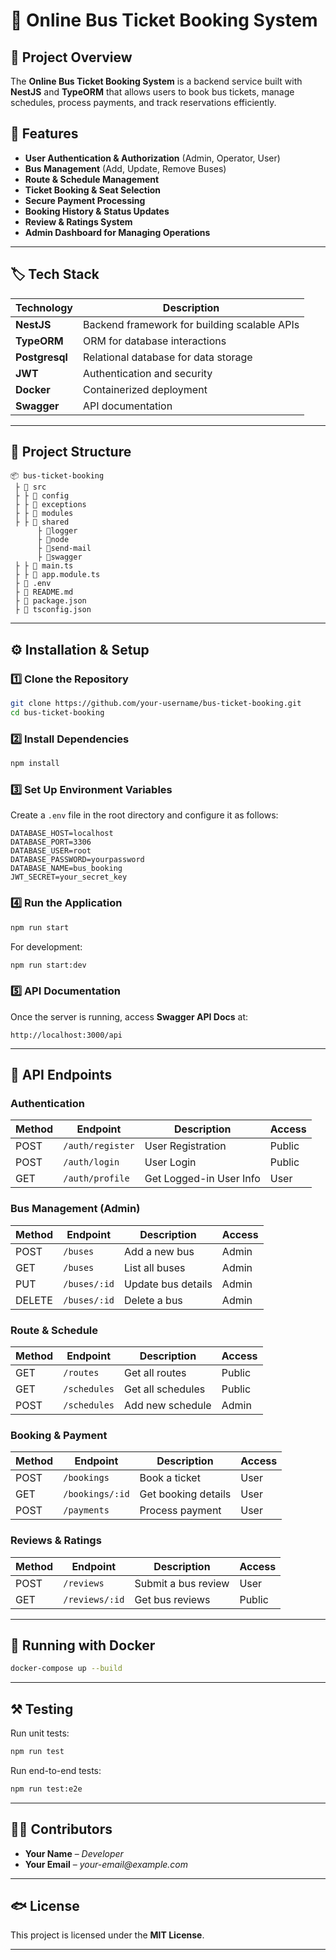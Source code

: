 # 🚌 Online Bus Ticket Booking System

## 📌 Project Overview

The **Online Bus Ticket Booking System** is a backend service built with **NestJS** and **TypeORM** that allows users to book bus tickets, manage schedules, process payments, and track reservations efficiently.

## 🚀 Features

- **User Authentication & Authorization** (Admin, Operator, User)
- **Bus Management** (Add, Update, Remove Buses)
- **Route & Schedule Management**
- **Ticket Booking & Seat Selection**
- **Secure Payment Processing**
- **Booking History & Status Updates**
- **Review & Ratings System**
- **Admin Dashboard for Managing Operations**

---

## 🏷️ Tech Stack

| Technology     | Description                                  |
| -------------- | -------------------------------------------- |
| **NestJS**     | Backend framework for building scalable APIs |
| **TypeORM**    | ORM for database interactions                |
| **Postgresql** | Relational database for data storage         |
| **JWT**        | Authentication and security                  |
| **Docker**     | Containerized deployment                     |
| **Swagger**    | API documentation                            |

---

## 💂️ Project Structure

```
📦 bus-ticket-booking
 ├ 💚 src
 ├ ├ 💚 config
 ├ ├ 💚 exceptions
 ├ ├ 💚 modules
 ├ ├ 💚 shared
      ├ 💚logger
      ├ 💚node
      ├ 💚send-mail
      ├ 💚swagger
 ├ ├ 💚 main.ts
 ├ ├ 💚 app.module.ts
 ├ 💚 .env
 ├ 💚 README.md
 ├ 💚 package.json
 ├ 💚 tsconfig.json
```

---

## ⚙️ Installation & Setup

### **1️⃣ Clone the Repository**

```sh
git clone https://github.com/your-username/bus-ticket-booking.git
cd bus-ticket-booking
```

### **2️⃣ Install Dependencies**

```sh
npm install
```

### **3️⃣ Set Up Environment Variables**

Create a `.env` file in the root directory and configure it as follows:

```
DATABASE_HOST=localhost
DATABASE_PORT=3306
DATABASE_USER=root
DATABASE_PASSWORD=yourpassword
DATABASE_NAME=bus_booking
JWT_SECRET=your_secret_key
```

### **4️⃣ Run the Application**

```sh
npm run start
```

For development:

```sh
npm run start:dev
```

### **5️⃣ API Documentation**

Once the server is running, access **Swagger API Docs** at:

```
http://localhost:3000/api
```

---

## 📀 API Endpoints

### **Authentication**

| Method | Endpoint         | Description             | Access |
| ------ | ---------------- | ----------------------- | ------ |
| POST   | `/auth/register` | User Registration       | Public |
| POST   | `/auth/login`    | User Login              | Public |
| GET    | `/auth/profile`  | Get Logged-in User Info | User   |

### **Bus Management (Admin)**

| Method | Endpoint     | Description        | Access |
| ------ | ------------ | ------------------ | ------ |
| POST   | `/buses`     | Add a new bus      | Admin  |
| GET    | `/buses`     | List all buses     | Admin  |
| PUT    | `/buses/:id` | Update bus details | Admin  |
| DELETE | `/buses/:id` | Delete a bus       | Admin  |

### **Route & Schedule**

| Method | Endpoint     | Description       | Access |
| ------ | ------------ | ----------------- | ------ |
| GET    | `/routes`    | Get all routes    | Public |
| GET    | `/schedules` | Get all schedules | Public |
| POST   | `/schedules` | Add new schedule  | Admin  |

### **Booking & Payment**

| Method | Endpoint        | Description         | Access |
| ------ | --------------- | ------------------- | ------ |
| POST   | `/bookings`     | Book a ticket       | User   |
| GET    | `/bookings/:id` | Get booking details | User   |
| POST   | `/payments`     | Process payment     | User   |

### **Reviews & Ratings**

| Method | Endpoint       | Description         | Access |
| ------ | -------------- | ------------------- | ------ |
| POST   | `/reviews`     | Submit a bus review | User   |
| GET    | `/reviews/:id` | Get bus reviews     | Public |

---

## 💪 Running with Docker

```sh
docker-compose up --build
```

---

## ⚒️ Testing

Run unit tests:

```sh
npm run test
```

Run end-to-end tests:

```sh
npm run test:e2e
```

---

## 👨‍💻 Contributors

- **Your Name** – _Developer_
- **Your Email** – _your-email@example.com_

---

## 🐟 License

This project is licensed under the **MIT License**.

---
